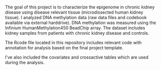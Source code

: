 The goal of this project is to characterize the epigenome in chronic kidney disease using disease relevant tissue (microdissected human kidney tissue). I analyzed DNA methylation data (raw data files and codebook available via external harddrive). DNA methylation was measured using the Infinium HumanMethylation450 BeadChip array. The dataset includes kidney samples from patients with chronic kidney disease and controls. 

The Rcode file located in this repository includes relevant code with annotation for analysis based on the final project template.

I've also included the covariates and crossactive tables which are used during the analysis.
